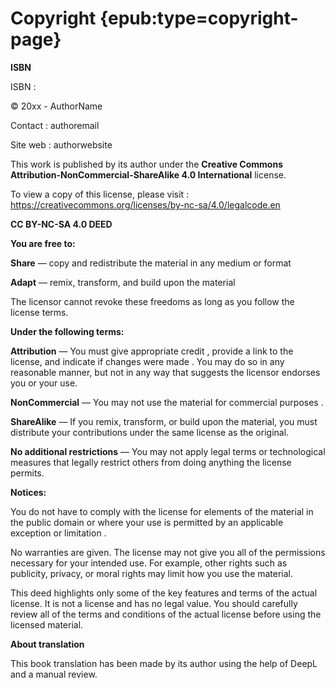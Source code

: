 # Copyright {epub:type=copyright-page}

**ISBN**

ISBN : 

© 20xx - AuthorName

Contact : authoremail

Site web : authorwebsite

This work is published by its author under the **Creative Commons Attribution-NonCommercial-ShareAlike 4.0 International** license.

To view a copy of this license, please visit : https://creativecommons.org/licenses/by-nc-sa/4.0/legalcode.en

**CC BY-NC-SA 4.0 DEED**

**You are free to:**

**Share** — copy and redistribute the material in any medium or format

**Adapt** — remix, transform, and build upon the material

The licensor cannot revoke these freedoms as long as you follow the license terms.

**Under the following terms:**

**Attribution** — You must give appropriate credit , provide a link to the license, and indicate if changes were made . You may do so in any reasonable manner, but not in any way that suggests the licensor endorses you or your use.

**NonCommercial** — You may not use the material for commercial purposes .

**ShareAlike** — If you remix, transform, or build upon the material, you must distribute your contributions under the same license as the original.

**No additional restrictions** — You may not apply legal terms or technological measures that legally restrict others from doing anything the license permits.

**Notices:**

You do not have to comply with the license for elements of the material in the public domain or where your use is permitted by an applicable exception or limitation .

No warranties are given. The license may not give you all of the permissions necessary for your intended use. For example, other rights such as publicity, privacy, or moral rights may limit how you use the material.

This deed highlights only some of the key features and terms of the actual license. It is not a license and has no legal value. You should carefully review all of the terms and conditions of the actual license before using the licensed material.

**About translation**

This book translation has been made by its author using the help of DeepL and a manual review.
